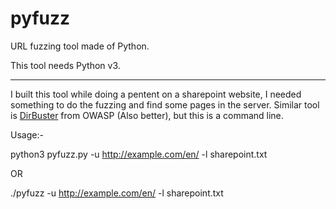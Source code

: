 # pyfuzz
URL fuzzing tool made of Python.

This tool needs Python v3.

-------
I built this tool while doing a pentent on a sharepoint website, I needed something to do the fuzzing and find some pages in the server.
Similar tool is [DirBuster](https://www.owasp.org/index.php/Category:OWASP_DirBuster_Project) from OWASP (Also better), but this is a command line.


Usage:-

python3 pyfuzz.py -u http://example.com/en/ -l sharepoint.txt

OR

./pyfuzz -u http://example.com/en/ -l sharepoint.txt

